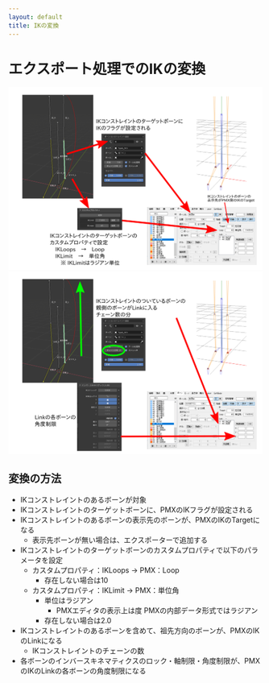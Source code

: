 ```yaml
---
layout: default
title: IKの変換
---
```

# エクスポート処理でのIKの変換

![IKコンストレイントのパラメータの変換](/assets/image/misc/ik_conversion_constraints.png)
![Linkの変換](/assets/image/misc/ik_conversion_links.png)

## 変換の方法

* IKコンストレイントのあるボーンが対象
* IKコンストレイントのターゲットボーンに、PMXのIKフラグが設定される
* IKコンストレイントのあるボーンの表示先のボーンが、PMXのIKのTargetになる
  * 表示先ボーンが無い場合は、エクスポーターで追加する
* IKコンストレイントのターゲットボーンのカスタムプロパティで以下のパラメータを設定
  * カスタムプロパティ：IKLoops → PMX：Loop
    * 存在しない場合は10
  * カスタムプロパティ：IKLimit → PMX：単位角
    * 単位はラジアン
      * PMXエディタの表示上は度 PMXの内部データ形式ではラジアン
    * 存在しない場合は2.0
* IKコンストレイントのあるボーンを含めて、祖先方向のボーンが、PMXのIKのLinkになる
  * IKコンストレイントのチェーンの数
* 各ボーンのインバースキネマティクスのロック・軸制限・角度制限が、PMXのIKのLinkの各ボーンの角度制限になる
